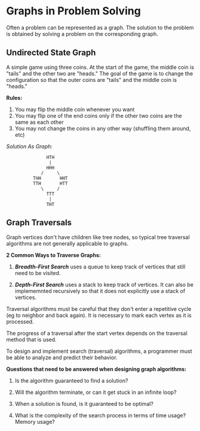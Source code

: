 # Graphs in Problem Solving #

Often a problem can be represented as a graph. The solution to the problem is obtained by solving a problem on the corresponding graph.

## Undirected State Graph ##

A simple game using three coins. At the start of the game, the middle coin is "tails" and the other two are "heads." The goal of the game is to change the configuration so that the outer coins are "tails" and the middle coin is "heads."

**Rules:**
1. You may flip the middle coin whenever you want
2. You may flip one of the end coins only if the other two coins are the same as each other
3. You may not change the coins in any other way (shuffling them around, etc)


_Solution As Graph:_

                   HTH
                    |
                   HHH
                 /     \
              THH       HHT
              TTH       HTT
                 \     /
                   TTT
                    |
                   THT


## Graph Traversals ##
Graph vertices don't have children like tree nodes, so typical tree traversal algorithms are not generally applicable to graphs.

**2 Common Ways to Traverse Graphs:**
1. _**Breadth-First Search**_ uses a queue to keep track of vertices that still need to be visited.

2. _**Depth-First Search**_ uses a stack to keep track of vertices. It can also be implememnted recursively so that it does not explicitly use a stack of vertices.

Traversal algorithms must be careful that they don't enter a repetitive cycle (eg to neighbor and back again). It is necessary to mark each vertex as it is processed.

The progress of a traversal after the start vertex depends on the traversal method that is used.

To design and implement search (traversal) algorithms, a programmer must be able to analyze and predict their behavior.

**Questions that need to be answered when designing graph algorithms:**
1. Is the algorithm guaranteed to find a solution?

2. Will the algorithm terminate, or can it get stuck in an infinite loop?

3. When a solution is found, is it guaranteed to be optimal?

4. What is the complexity of the search process in terms of time usage? Memory usage?

